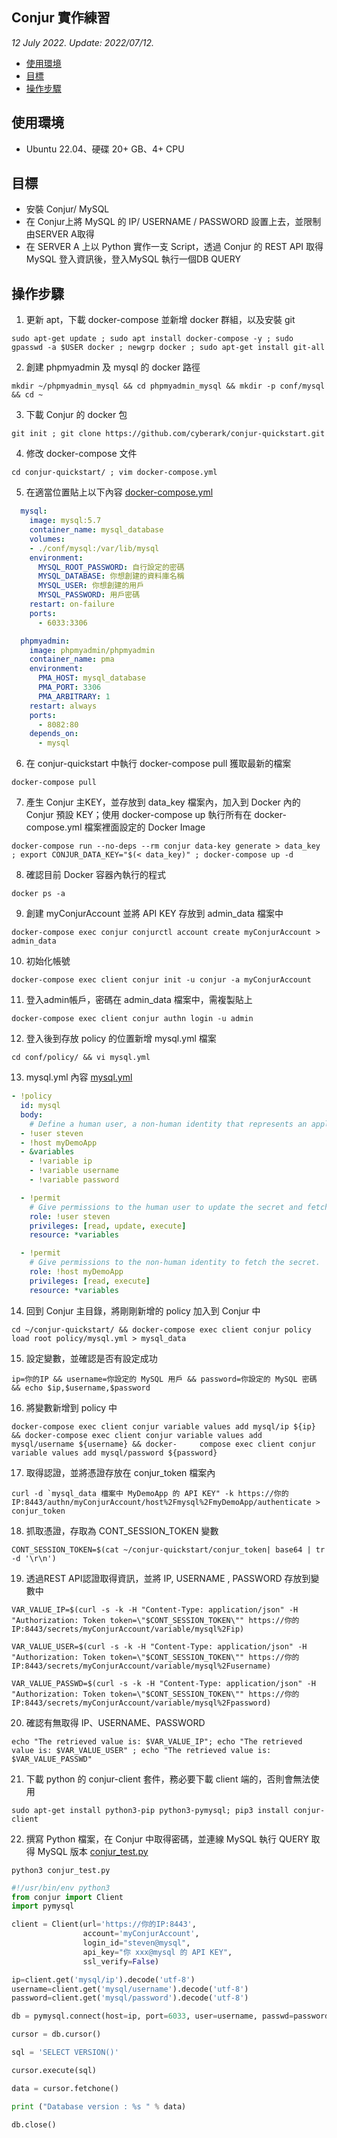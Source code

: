 ## Conjur 實作練習

*12 July 2022. Update: 2022/07/12.*

* [使用環境](#env)
* [目標](#target)
* [操作步驟](#procedure)

<h2 id="env">使用環境</h2>

* Ubuntu 22.04、硬碟 20+ GB、4+ CPU

<h2 id="target">目標</h2>

* 安裝 Conjur/ MySQL  
* 在 Conjur上將 MySQL 的 IP/ USERNAME / PASSWORD 設置上去，並限制由SERVER A取得  
* 在 SERVER A 上以 Python 實作一支 Script，透過 Conjur 的 REST API 取得MySQL 登入資訊後，登入MySQL 執行一個DB QUERY  

<h2 id="procedure">操作步驟</h2>

1. 更新 apt，下載 docker-compose 並新增 docker 群組，以及安裝 git

```
sudo apt-get update ; sudo apt install docker-compose -y ; sudo gpasswd -a $USER docker ; newgrp docker ; sudo apt-get install git-all
```

2. 創建 phpmyadmin 及 mysql 的 docker 路徑

```
mkdir ~/phpmyadmin_mysql && cd phpmyadmin_mysql && mkdir -p conf/mysql && cd ~
```

3. 下載 Conjur 的 docker 包

```
git init ; git clone https://github.com/cyberark/conjur-quickstart.git
```

4. 修改 docker-compose 文件

```
cd conjur-quickstart/ ; vim docker-compose.yml
```

5. 在適當位置貼上以下內容 [docker-compose.yml](https://github.com/StevenHsu22/Conjur/blob/main/docker-compose.yml)

```yml
  mysql:
    image: mysql:5.7
    container_name: mysql_database
    volumes:
    - ./conf/mysql:/var/lib/mysql
    environment:
      MYSQL_ROOT_PASSWORD: 自行設定的密碼
      MYSQL_DATABASE: 你想創建的資料庫名稱
      MYSQL_USER: 你想創建的用戶
      MYSQL_PASSWORD: 用戶密碼
    restart: on-failure
    ports:
      - 6033:3306

  phpmyadmin:
    image: phpmyadmin/phpmyadmin
    container_name: pma
    environment:
      PMA_HOST: mysql_database
      PMA_PORT: 3306
      PMA_ARBITRARY: 1
    restart: always
    ports:
      - 8082:80
    depends_on:
      - mysql
```

6. 在 conjur-quickstart 中執行 docker-compose pull 獲取最新的檔案

```
docker-compose pull
```

7. 產生 Conjur 主KEY，並存放到 data_key 檔案內，加入到 Docker 內的 Conjur 預設 KEY；使用 docker-compose up 執行所有在 docker-compose.yml 檔案裡面設定的 Docker Image

```
docker-compose run --no-deps --rm conjur data-key generate > data_key ; export CONJUR_DATA_KEY="$(< data_key)" ; docker-compose up -d
```


8. 確認目前 Docker 容器內執行的程式

```
docker ps -a
```

9. 創建 myConjurAccount 並將 API KEY 存放到 admin_data 檔案中

```
docker-compose exec conjur conjurctl account create myConjurAccount > admin_data
```

10. 初始化帳號

```
docker-compose exec client conjur init -u conjur -a myConjurAccount
```

11. 登入admin帳戶，密碼在 admin_data 檔案中，需複製貼上

```
docker-compose exec client conjur authn login -u admin
```

12. 登入後到存放 policy 的位置新增 mysql.yml 檔案

```
cd conf/policy/ && vi mysql.yml
```

13. mysql.yml 內容 [mysql.yml](https://github.com/StevenHsu22/Conjur/blob/main/mysql.yml)

```yml
- !policy
  id: mysql
  body:
    # Define a human user, a non-human identity that represents an application, and a secret
  - !user steven
  - !host myDemoApp
  - &variables
    - !variable ip
    - !variable username
    - !variable password

  - !permit
    # Give permissions to the human user to update the secret and fetch the secret.
    role: !user steven
    privileges: [read, update, execute]
    resource: *variables

  - !permit
    # Give permissions to the non-human identity to fetch the secret.
    role: !host myDemoApp
    privileges: [read, execute]
    resource: *variables
```

14. 回到 Conjur 主目錄，將剛剛新增的 policy 加入到 Conjur 中

```
cd ~/conjur-quickstart/ && docker-compose exec client conjur policy load root policy/mysql.yml > mysql_data
```

15. 設定變數，並確認是否有設定成功

```
ip=你的IP && username=你設定的 MySQL 用戶 && password=你設定的 MySQL 密碼 && echo $ip,$username,$password
```

16. 將變數新增到 policy 中

```
docker-compose exec client conjur variable values add mysql/ip ${ip} && docker-compose exec client conjur variable values add mysql/username ${username} && docker-     compose exec client conjur variable values add mysql/password ${password}
```

17. 取得認證，並將憑證存放在 conjur_token 檔案內

```
curl -d `mysql_data 檔案中 MyDemoApp 的 API KEY" -k https://你的IP:8443/authn/myConjurAccount/host%2Fmysql%2FmyDemoApp/authenticate > conjur_token
```

18. 抓取憑證，存取為 CONT_SESSION_TOKEN 變數

```
CONT_SESSION_TOKEN=$(cat ~/conjur-quickstart/conjur_token| base64 | tr -d '\r\n')
```                                                  

19. 透過REST API認證取得資訊，並將 IP, USERNAME , PASSWORD 存放到變數中

```
VAR_VALUE_IP=$(curl -s -k -H "Content-Type: application/json" -H "Authorization: Token token=\"$CONT_SESSION_TOKEN\"" https://你的    IP:8443/secrets/myConjurAccount/variable/mysql%2Fip)
```

```    
VAR_VALUE_USER=$(curl -s -k -H "Content-Type: application/json" -H "Authorization: Token token=\"$CONT_SESSION_TOKEN\"" https://你的IP:8443/secrets/myConjurAccount/variable/mysql%2Fusername)
```

```
VAR_VALUE_PASSWD=$(curl -s -k -H "Content-Type: application/json" -H "Authorization: Token token=\"$CONT_SESSION_TOKEN\"" https://你的IP:8443/secrets/myConjurAccount/variable/mysql%2Fpassword)
```

20. 確認有無取得 IP、USERNAME、PASSWORD

```
echo "The retrieved value is: $VAR_VALUE_IP"; echo "The retrieved value is: $VAR_VALUE_USER" ; echo "The retrieved value is: $VAR_VALUE_PASSWD"
```

21. 下載 python 的 conjur-client 套件，務必要下載 client 端的，否則會無法使用

```
sudo apt-get install python3-pip python3-pymysql; pip3 install conjur-client
```

22. 撰寫 Python 檔案，在 Conjur 中取得密碼，並連線 MySQL 執行 QUERY 取得 MySQL 版本 [conjur_test.py](https://github.com/StevenHsu22/Conjur/blob/main/conjur_test.py)

```
python3 conjur_test.py
```

```python
#!/usr/bin/env python3
from conjur import Client
import pymysql

client = Client(url='https://你的IP:8443',
                account='myConjurAccount',
                login_id="steven@mysql",
                api_key="你 xxx@mysql 的 API KEY",
                ssl_verify=False)

ip=client.get('mysql/ip').decode('utf-8')
username=client.get('mysql/username').decode('utf-8')
password=client.get('mysql/password').decode('utf-8')

db = pymysql.connect(host=ip, port=6033, user=username, passwd=password, db='test', charset='utf8')

cursor = db.cursor()

sql = 'SELECT VERSION()'

cursor.execute(sql)

data = cursor.fetchone()

print ("Database version : %s " % data)

db.close()
```
